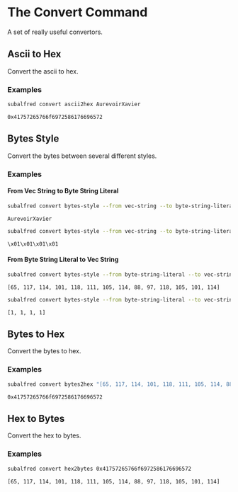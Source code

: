 # The Convert Command
A set of really useful convertors.

## Ascii to Hex
Convert the ascii to hex.

### Examples
```sh
subalfred convert ascii2hex AurevoirXavier
```
```
0x41757265766f6972586176696572
```

## Bytes Style
Convert the bytes between several different styles.

### Examples

#### From Vec String to Byte String Literal
```sh
subalfred convert bytes-style --from vec-string --to byte-string-literal "[65, 117, 114, 101, 118, 111, 105, 114, 88, 97, 118, 105, 101, 114]"
```
```
AurevoirXavier
```
```sh
subalfred convert bytes-style --from vec-string --to byte-string-literal "[1, 1, 1, 1]"
```
```
\x01\x01\x01\x01
```

#### From Byte String Literal to Vec String
```sh
subalfred convert bytes-style --from byte-string-literal --to vec-string "AurevoirXavier"
```
```
[65, 117, 114, 101, 118, 111, 105, 114, 88, 97, 118, 105, 101, 114]
```
```sh
subalfred convert bytes-style --from byte-string-literal --to vec-string "\x01\x01\x01\x01"
```
```
[1, 1, 1, 1]
```



## Bytes to Hex
Convert the bytes to hex.

### Examples
```sh
subalfred convert bytes2hex "[65, 117, 114, 101, 118, 111, 105, 114, 88, 97, 118, 105, 101, 114]"
```
```
0x41757265766f6972586176696572
```

## Hex to Bytes
Convert the hex to bytes.

### Examples
```sh
subalfred convert hex2bytes 0x41757265766f6972586176696572
```
```
[65, 117, 114, 101, 118, 111, 105, 114, 88, 97, 118, 105, 101, 114]
```
